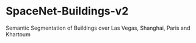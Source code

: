 # SpaceNet-Buildings-v2
Semantic Segmentation of Buildings over Las Vegas, Shanghai, Paris and Khartoum
